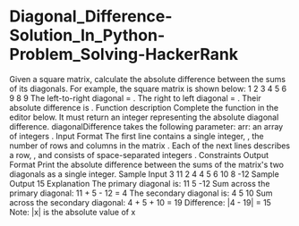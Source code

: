 # Diagonal_Difference-Solution_In_Python-Problem_Solving-HackerRank
Given a square matrix, calculate the absolute difference between the sums of its diagonals.  For example, the square matrix  is shown below:  1 2 3 4 5 6 9 8 9   The left-to-right diagonal = . The right to left diagonal = . Their absolute difference is .  Function description  Complete the  function in the editor below. It must return an integer representing the absolute diagonal difference.  diagonalDifference takes the following parameter:  arr: an array of integers . Input Format  The first line contains a single integer, , the number of rows and columns in the matrix . Each of the next  lines describes a row, , and consists of  space-separated integers .  Constraints  Output Format  Print the absolute difference between the sums of the matrix's two diagonals as a single integer.  Sample Input  3 11 2 4 4 5 6 10 8 -12 Sample Output  15 Explanation  The primary diagonal is:  11    5      -12 Sum across the primary diagonal: 11 + 5 - 12 = 4  The secondary diagonal is:       4    5 10 Sum across the secondary diagonal: 4 + 5 + 10 = 19 Difference: |4 - 19| = 15  Note: |x| is the absolute value of x
